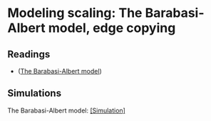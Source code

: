 # **Modeling scaling: The Barabasi-Albert model, edge copying**

## Readings

- ([The Barabasi-Albert model](https://arxiv.org/abs/cond-mat/9910332))


## Simulations

The Barabasi-Albert model: [[Simulation]](https://sarah37.github.io/barabasialbert/)
